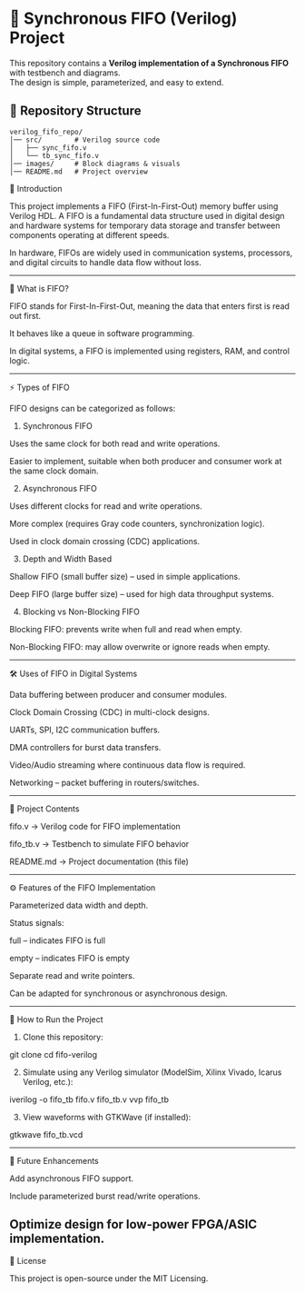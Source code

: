 # 🚀 Synchronous FIFO (Verilog) Project

This repository contains a **Verilog implementation of a Synchronous FIFO** with testbench and diagrams.  
The design is simple, parameterized, and easy to extend.

## 📂 Repository Structure
```
verilog_fifo_repo/
│── src/        # Verilog source code
│   ├── sync_fifo.v
│   └── tb_sync_fifo.v
│── images/     # Block diagrams & visuals
│── README.md   # Project overview
```

📌 Introduction

This project implements a FIFO (First-In-First-Out) memory buffer using Verilog HDL.
A FIFO is a fundamental data structure used in digital design and hardware systems for temporary data storage and transfer between components operating at different speeds.

In hardware, FIFOs are widely used in communication systems, processors, and digital circuits to handle data flow without loss.


---

📖 What is FIFO?

FIFO stands for First-In-First-Out, meaning the data that enters first is read out first.

It behaves like a queue in software programming.

In digital systems, a FIFO is implemented using registers, RAM, and control logic.



---

⚡ Types of FIFO

FIFO designs can be categorized as follows:

1. Synchronous FIFO

Uses the same clock for both read and write operations.

Easier to implement, suitable when both producer and consumer work at the same clock domain.



2. Asynchronous FIFO

Uses different clocks for read and write operations.

More complex (requires Gray code counters, synchronization logic).

Used in clock domain crossing (CDC) applications.



3. Depth and Width Based

Shallow FIFO (small buffer size) – used in simple applications.

Deep FIFO (large buffer size) – used for high data throughput systems.



4. Blocking vs Non-Blocking FIFO

Blocking FIFO: prevents write when full and read when empty.

Non-Blocking FIFO: may allow overwrite or ignore reads when empty.





---

🛠 Uses of FIFO in Digital Systems

Data buffering between producer and consumer modules.

Clock Domain Crossing (CDC) in multi-clock designs.

UARTs, SPI, I2C communication buffers.

DMA controllers for burst data transfers.

Video/Audio streaming where continuous data flow is required.

Networking – packet buffering in routers/switches.



---

📂 Project Contents

fifo.v → Verilog code for FIFO implementation

fifo_tb.v → Testbench to simulate FIFO behavior

README.md → Project documentation (this file)



---

⚙️ Features of the FIFO Implementation

Parameterized data width and depth.

Status signals:

full – indicates FIFO is full

empty – indicates FIFO is empty


Separate read and write pointers.

Can be adapted for synchronous or asynchronous design.



---

🚀 How to Run the Project

1. Clone this repository:

git clone <repo-link>
cd fifo-verilog


2. Simulate using any Verilog simulator (ModelSim, Xilinx Vivado, Icarus Verilog, etc.):

iverilog -o fifo_tb fifo.v fifo_tb.v
vvp fifo_tb


3. View waveforms with GTKWave (if installed):

gtkwave fifo_tb.vcd




---

🔮 Future Enhancements

Add asynchronous FIFO support.

Include parameterized burst read/write operations.

Optimize design for low-power FPGA/ASIC implementation.
---
📜 License

This project is open-source under the MIT Licensing.
